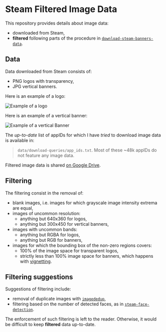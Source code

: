 # Steam Filtered Image Data

This repository provides details about image data:
-   downloaded from Steam,
-   **filtered** following parts of the procedure in [`download-steam-banners-data`][download-steam-banners-data].

## Data

Data downloaded from Steam consists of:
-   PNG logos with transparency,
-   JPG vertical banners.

Here is an example of a logo:

![Example of a logo][logo-example]

Here is an example of a vertical banner:

![Example of a vertical Banner][vertical-banner-example]

The *up-to-date* list of appIDs for which I have *tried* to download image data is available in:
> `data/download-queries/app_ids.txt`.
Most of these ~48k appIDs do not feature any image data.

Filtered image data is shared [on Google Drive][filtered-data-on-gdrive].

## Filtering

The filtering consist in the removal of:
-   blank images, i.e. images for which grayscale image intensity extrema are equal,
-   images of uncommon resolution:
    - anything but 640x360 for logos,
    - anything but 300x450 for vertical banners,
-   images with uncommon bands:
    - anything but RGBA for logos,
    - anything but RGB for banners,
-   images for which the bounding box of the non-zero regions covers:
    - 100% of the image space for transparent logos,
    - strictly less than 100% image space for banners, which happens with [vignetting][vignetting-wiki].

## Filtering suggestions

Suggestions of filtering include:
-   removal of duplicate images with [`imagededup`][imagededup],
-   filtering based on the number of detected faces, as in [`steam-face-detection`][steam-face-detection].

The enforcement of such filtering is left to the reader.
Otherwise, it would be difficult to keep **filtered** data up-to-date.

<!-- Definitions -->

[download-steam-banners-data]: <https://github.com/woctezuma/download-steam-banners-data>

[logo-example]: <https://cdn.cloudflare.steamstatic.com/steam/apps/546560/logo.png>
[vertical-banner-example]: <https://cdn.cloudflare.steamstatic.com/steam/apps/546560/library_600x900.jpg>

[filtered-data-on-gdrive]: <https://drive.google.com/drive/folders/1SHb7u_mZZ0fDy2lDQ7d94E79os_OYH2z>

[vignetting-wiki]: <https://en.wikipedia.org/wiki/Vignetting>

[imagededup]: <https://idealo.github.io/imagededup/>
[steam-face-detection]: <https://github.com/woctezuma/steam-face-detection>

[colab-badge]: <https://colab.research.google.com/assets/colab-badge.svg>
